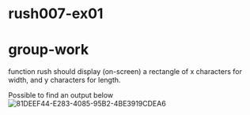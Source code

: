 # rush007-ex01
# group-work
function rush should display (on-screen) a rectangle of x characters for width, and y characters for length.

Possible to find an output below
![81DEEF44-E283-4085-95B2-4BE3919CDEA6](https://github.com/mukhammadsiddiq/rush007-ex01/assets/121773164/5babbb37-29f4-4d52-9213-a58ab6750c2d)
